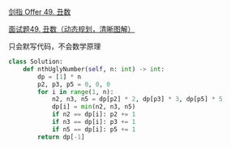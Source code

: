 [剑指 Offer 49. 丑数](https://leetcode-cn.com/problems/chou-shu-lcof/)

[面试题49. 丑数（动态规划，清晰图解）](https://leetcode-cn.com/problems/chou-shu-lcof/solution/mian-shi-ti-49-chou-shu-dong-tai-gui-hua-qing-xi-t/)

只会默写代码，不会数学原理

```python
class Solution:
    def nthUglyNumber(self, n: int) -> int:
        dp = [1] * n
        p2, p3, p5 = 0, 0, 0
        for i in range(1, n):
            n2, n3, n5 = dp[p2] * 2, dp[p3] * 3, dp[p5] * 5
            dp[i] = min(n2, n3, n5)
            if n2 == dp[i]: p2 += 1
            if n3 == dp[i]: p3 += 1
            if n5 == dp[i]: p5 += 1
        return dp[-1]
```